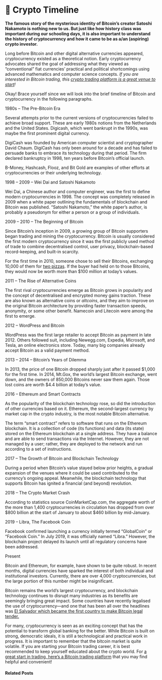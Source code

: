 # 🔮 Crypto Timeline

**The famous story of the mysterious identity of Bitcoin’s creator Satoshi Nakamoto is nothing new to us. But just like how history class was important during our schooling days, it is also important to understand the history of cryptocurrency and how it came to be as a/an (aspiring) crypto investor.**

Long before Bitcoin and other digital alternative currencies appeared, cryptocurrency existed as a theoretical notion. Early cryptocurrency advocates shared the goal of addressing what they viewed as “conventional” fiat currencies’ practical and political shortcomings using advanced mathematics and computer science concepts. _If you are interested in Bitcoin trading, this_ [_crypto trading platform is a great venue to start_](https://www.europeanbusinessreview.com/bitcoin-aussie-system-the-future-of-cryptocurrency-trading/)_!_

Okay! Brace yourself since we will look into the brief timeline of Bitcoin and cryptocurrency in the following paragraphs.

1980s – The Pre-Bitcoin Era

Several attempts prior to the current versions of cryptocurrencies failed to achieve broad support. These are early 1980s notions from the Netherlands and the United States. Digicash, which went bankrupt in the 1990s, was maybe the first prominent digital currency.

DigiCash was founded by American computer scientist and cryptographer David Chaum. DigiCash has only been around for a decade and has failed to persuade banks to embrace its technology during that period. The firm declared bankruptcy in 1998, ten years before Bitcoin’s official launch.

B-Money, Hashcash, Flooz, and Bit Gold are examples of other efforts at cryptocurrencies or their underlying technology.

1998 – 2009 – Wei Dai and Satoshi Nakamoto

Wei Dai, a Chinese author and computer engineer, was the first to define modern cryptocurrencies in 1998. The concept was completely released in 2009 when a white paper outlining the fundamentals of blockchain and Bitcoin was published. “Satoshi Nakamoto,” the white paper’s author, is probably a pseudonym for either a person or a group of individuals.&#x20;

2009 – 2010 – The Beginning of Bitcoin

Since Bitcoin’s inception in 2009, a growing group of Bitcoin supporters began trading and mining the cryptocurrency. Bitcoin is usually considered the first modern cryptocurrency since it was the first publicly used method of trade to combine decentralised control, user privacy, blockchain-based record-keeping, and built-in scarcity.

For the first time in 2010, someone chose to sell their Bitcoins, exchanging 10,000 of them for [two pizzas](https://www.coindesk.com/bitcoin-pizza-10-years-laszlo-hanyecz). If the buyer had held on to those Bitcoins, they would now be worth more than $100 million at today’s values.

2011 – The Rise of Alternative Coins

The first rival cryptocurrencies emerge as Bitcoin grows in popularity and the concept of decentralised and encrypted money gains traction. These are also known as alternative coins or _altcoins_, and they aim to improve on the original Bitcoin architecture by providing faster transaction speeds, anonymity, or some other benefit. Namecoin and Litecoin were among the first to emerge.

2012 – WordPress and Bitcoin

WordPress was the first large retailer to accept Bitcoin as payment in late 2012. Others followed suit, including Newegg.com, Expedia, Microsoft, and Tesla, an online electronics store. Today, many big companies already accept Bitcoin as a valid payment method.

2013 – 2014 – Bitcoin’s Years of Dilemma

In 2013, the price of one Bitcoin dropped sharply just after it passed $1,000 for the first time. In 2014, Mt.Gox, the world’s largest Bitcoin exchange, went down, and the owners of 850,000 Bitcoins never saw them again. Those lost coins are worth $4.4 billion at today’s value.

2016 – Ethereum and Smart Contracts

As the popularity of the blockchain technology rose, so did the introduction of other currencies based on it. Ethereum, the second-largest currency by market cap in the crypto industry, is the most notable Bitcoin alternative.

The term “smart contract” refers to software that runs on the Ethereum blockchain. It is a collection of code (its functions) and data (its state) stored on the Ethereum blockchain at a single address. They have a balance and are able to send transactions via the Internet. However, they are not managed by a user; rather, they are deployed to the network and run according to a set of instructions.

2017 – The Growth of Bitcoin and Blockchain Technology

During a period when Bitcoin’s value stayed below prior heights, a gradual expansion of the venues where it could be used contributed to the currency’s ongoing appeal. Meanwhile, the blockchain technology that supports Bitcoin has ignited a financial (and beyond) revolution.

2018 – The Crypto Market Crash

According to statistics source CoinMarketCap.com, the aggregate worth of the more than 1,400 cryptocurrencies in circulation has dropped from over $800 billion at the start of January to about $460 billion by mid-January.

2019 – Libra, The Facebook Coin

Facebook confirmed launching a currency initially termed “GlobalCoin” or “Facebook Coin.” In July 2019, it was officially named “Libra.” However, the blockchain project delayed its launch until all regulatory concerns have been addressed.

Present

Bitcoin and Ethereum, for example, have shown to be quite robust. In recent months, digital currencies have sparked the interest of both individual and institutional investors. Currently, there are over 4,000 cryptocurrencies, but the large portion of this number might be insignificant.

Bitcoin remains the world’s largest cryptocurrency, and blockchain technology continues to disrupt many industries as its benefits are seemingly bringing great impact. Some countries have recently legalised the use of cryptocurrency—and one that has been all over the headlines was [El Salvador which became the first country to make Bitcoin legal tender.](https://www.reuters.com/world/americas/el-salvador-approves-first-law-bitcoin-legal-tender-2021-06-09/)

For many, cryptocurrency is seen as an exciting concept that has the potential to transform global banking for the better. While Bitcoin is built on strong, democratic ideals, it is still a technological and practical work in progress. It is important to remember that the bitcoin market is quite volatile. If you are starting your Bitcoin trading career, it is best recommended to keep yourself educated about the crypto world. For [a great start in trading, here’s a Bitcoin trading platform](https://bitcoinaussiesystem.io/login-today/) that you may find helpful and convenient!

#### Related Posts
